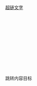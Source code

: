 [超链文字](#jump)
<br />
<br />
<br />
<br />
<br />
<br /><br /><br /><br /><br /><br /><br /><br />
<span id="jump">跳转内容目标</span>
